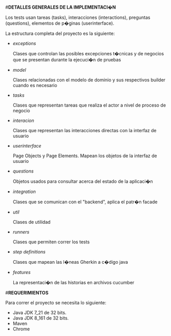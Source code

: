 #**DETALLES GENERALES DE LA IMPLEMENTACI�N**

Los tests usan tareas (tasks), interacciones (interactions), preguntas (questions), elementos de p�ginas (userinterface).

La estructura completa del proyecto es la siguiente:

+ *exceptions*
    
	Clases que controlan las posibles excepciones t�cnicas y de negocios que se presentan durante la ejecuci�n de pruebas
+ *model*
    
	Clases relacionadas con el modelo de dominio y sus respectivos builder cuando es necesario
+ *tasks*
    
	Clases que representan tareas que realiza el actor a nivel de proceso de negocio
+ *interacion*
    
	Clases que representan las interacciones directas con la interfaz de usuario
+ *userinterface*
    
	Page Objects y Page Elements. Mapean los objetos de la interfaz de usuario
+ *questions*
    
	Objetos usados para consultar acerca del estado de la aplicaci�n
+ *integration*

    Clases que se comunican con el "backend", aplica el patr�n facade
+ *util*

    Clases de utilidad
+ *runners*

    Clases que permiten correr los tests
+ *step definitions*

    Clases que mapean las l�neas Gherkin a c�digo java
+ *features*

    La representaci�n de las historias en archivos cucumber
	
#**REQUERIMIENTOS**

Para correr el proyecto se necesita lo siguiente:

*	Java JDK 7_21 de 32 bits.
*	Java JDK 8_161 de 32 bits.
*	Maven
*	Chrome
